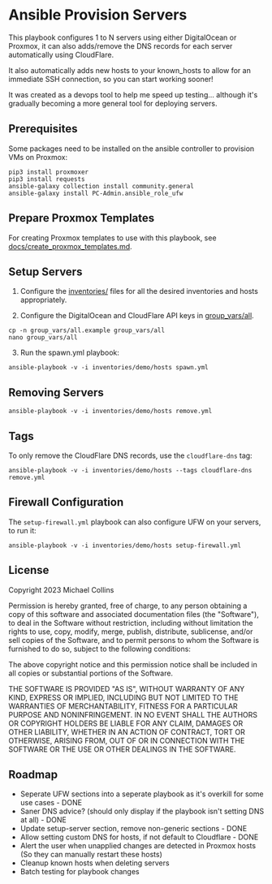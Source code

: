 
# Ansible Provision Servers

This playbook configures 1 to N servers using either DigitalOcean or Proxmox, it can also adds/remove the DNS records for each server automatically using CloudFlare.

It also automatically adds new hosts to your known_hosts to allow for an immediate SSH connection, so you can start working sooner!

It was created as a devops tool to help me speed up testing... although it's gradually becoming a more general tool for deploying servers.


## Prerequisites

Some packages need to be installed on the ansible controller to provision VMs on Proxmox:
```
pip3 install proxmoxer
pip3 install requests
ansible-galaxy collection install community.general
ansible-galaxy install PC-Admin.ansible_role_ufw
```


## Prepare Proxmox Templates

For creating Proxmox templates to use with this playbook, see [docs/create_proxmox_templates.md](docs/create_proxmox_templates.md).


## Setup Servers

1) Configure the [inventories/](inventories/) files for all the desired inventories and hosts appropriately.

2) Configure the DigitalOcean and CloudFlare API keys in [group_vars/all](group_vars/all).
```
cp -n group_vars/all.example group_vars/all
nano group_vars/all
```

3) Run the spawn.yml playbook:

`ansible-playbook -v -i inventories/demo/hosts spawn.yml`


## Removing Servers

`ansible-playbook -v -i inventories/demo/hosts remove.yml`


## Tags

To only remove the CloudFlare DNS records, use the `cloudflare-dns` tag:

`ansible-playbook -v -i inventories/demo/hosts --tags cloudflare-dns remove.yml`


## Firewall Configuration

The `setup-firewall.yml` playbook can also configure UFW on your servers, to run it:

`ansible-playbook -v -i inventories/demo/hosts setup-firewall.yml`


## License

Copyright 2023 Michael Collins

Permission is hereby granted, free of charge, to any person obtaining a copy of this software and associated documentation files (the "Software"), to deal in the Software without restriction, including without limitation the rights to use, copy, modify, merge, publish, distribute, sublicense, and/or sell copies of the Software, and to permit persons to whom the Software is furnished to do so, subject to the following conditions:

The above copyright notice and this permission notice shall be included in all copies or substantial portions of the Software.

THE SOFTWARE IS PROVIDED "AS IS", WITHOUT WARRANTY OF ANY KIND, EXPRESS OR IMPLIED, INCLUDING BUT NOT LIMITED TO THE WARRANTIES OF MERCHANTABILITY, FITNESS FOR A PARTICULAR PURPOSE AND NONINFRINGEMENT. IN NO EVENT SHALL THE AUTHORS OR COPYRIGHT HOLDERS BE LIABLE FOR ANY CLAIM, DAMAGES OR OTHER LIABILITY, WHETHER IN AN ACTION OF CONTRACT, TORT OR OTHERWISE, ARISING FROM, OUT OF OR IN CONNECTION WITH THE SOFTWARE OR THE USE OR OTHER DEALINGS IN THE SOFTWARE.


## Roadmap

- Seperate UFW sections into a seperate playbook as it's overkill for some use cases - DONE
- Saner DNS advice? (should only display if the playbook isn't setting DNS at all) - DONE
- Update setup-server section, remove non-generic sections - DONE
- Allow setting custom DNS for hosts, if not default to Cloudflare - DONE
- Alert the user when unapplied changes are detected in Proxmox hosts (So they can manually restart these hosts)
- Cleanup known hosts when deleting servers
- Batch testing for playbook changes
